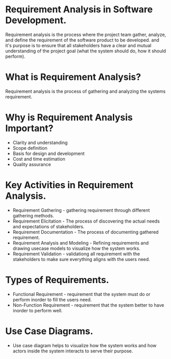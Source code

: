 # Requirement Analysis in Software Development.
Requirement analysis is the process where the project team gather, analyze, and define the requirement of the software product to be developed.
and it's purpose is to ensure that all stakeholders have a clear and mutual understanding of the project goal (what the system should do, how it should perform).

# What is Requirement Analysis?
Requirement analysis is the process of gathering and analyzing the systems requirement.

# Why is Requirement Analysis Important?
- Clarity and understanding
- Scope definition
- Basis for design and development
- Cost and time estimation
- Quality assurance

# Key Activities in Requirement Analysis.
- Requirement Gathering - gathering requirement through different gathering methods.
- Requirement Elicitation - The process of discovering the actual needs and expectations of stakeholders.
- Requirement Documentation - The process of documenting gathered requirement.
- Requirement Analysis and Modeling - Refining requirements and drawing usecase models to visualize how the system works.
- Requirement Validation - validationg all requirement with the stakeholders to make sure everything aligns with the users need.

# Types of Requirements.
- Functional Requirement - requirement that the system must do or perform inorder to fill the users need.
- Non-Function Requirement - requirement that the system better to have inorder to perform well.

# Use Case Diagrams.
- Use case diagram helps to visualize how the system works and how actors inside the system interacts to serve their purpose.




